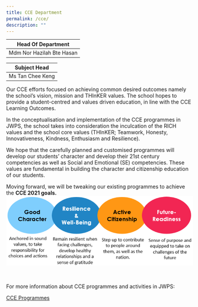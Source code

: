 ```yaml
---
title: CCE Department
permalink: /cce/
description: ""
---
```

| Head Of Department |
| --- |
| Mdm Nor Hazilah Bte Hasan |<br>



| Subject Head |
| --- |
| Ms Tan Chee Keng |<br>

Our CCE efforts focused on achieving common desired outcomes namely the school’s vision, mission and THInKER values. The school hopes to provide a student-centred and values driven education, in line with the CCE Learning Outcomes.
<br>

In the conceptualisation and implementation of the CCE programmes in JWPS, the school takes into consideration the inculcation of the RICH values and the school core values (THInKER; Teamwork, Honesty, Innovativeness, Kindness, Enthusiasm and Resilience).
<br>

We hope that the carefully planned and customised programmes will develop our students’ character and develop their 21st century competencies as well as Social and Emotional (SE) competencies. These values are fundamental in building the character and citizenship education of our students. 
<br>

Moving forward, we will be tweaking our existing programmes to achieve the **CCE 2021 goals.**
![CCE](/images/CCE%20Front.png)


<br>

For more information about CCE programmes and activities in JWPS:

[CCE Programmes](/CCEprog)
